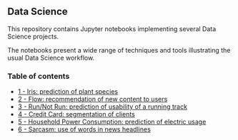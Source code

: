## Data Science

This repository contains Jupyter notebooks implementing several Data Science projects. 

The notebooks present a wide range of techniques and tools illustrating the usual Data Science workflow.

### Table of contents

* [1 - Iris: prediction of plant species](https://github.com/bmarroc/data-science/blob/edfda7bd21378355c62170f57f20db9cf3e735d3/1/ds_1.ipynb)
* [2 - Flow: recommendation of new content to users](https://github.com/bmarroc/data-science/blob/8d1a6bb1c56bf3ad09d47fe3c6756606fec63b3d/2/ds_2.ipynb)
* [3 - Run/Not Run: prediction of usability of a running track](https://github.com/bmarroc/data-science/blob/c079fd9b76463a5f0916eed12fdb45c12077825c/3/ds_3.ipynb)
* [4 - Credit Card: segmentation of clients](https://github.com/bmarroc/data-science/blob/2b9933cf10870ebbe96ab0fb623409496e313f4c/4/ds_4.ipynb)
* [5 - Household Power Consumption: prediction of electric usage]()
* [6 - Sarcasm: use of words in news headlines]()

